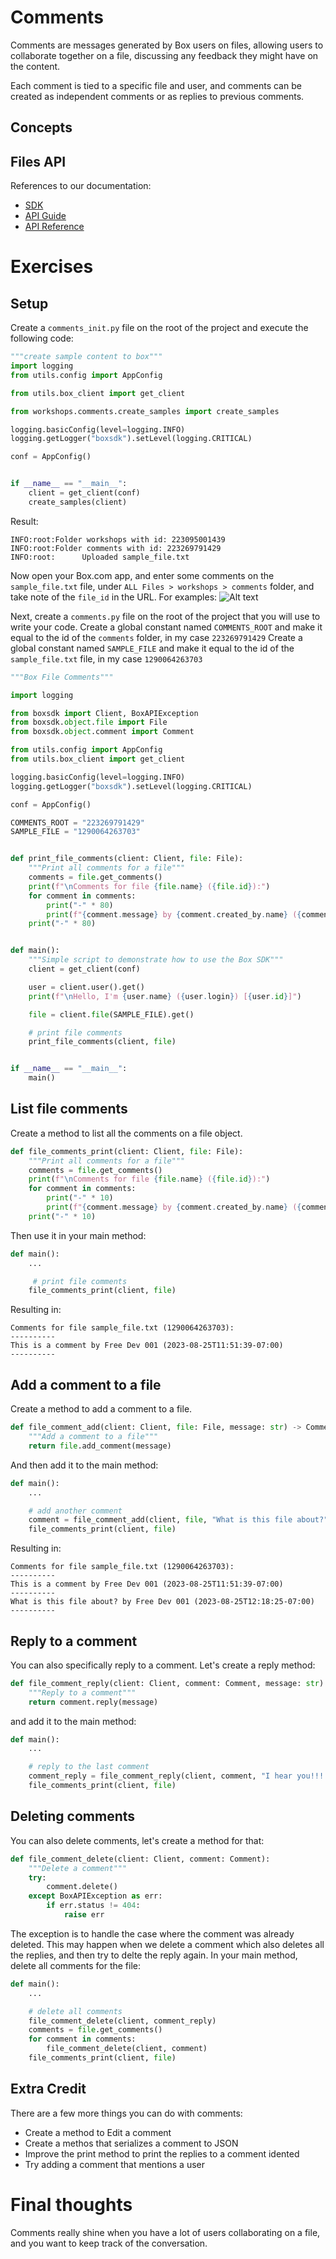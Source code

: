 # Comments
Comments are messages generated by Box users on files, allowing users to collaborate together on a file, discussing any feedback they might have on the content.

Each comment is tied to a specific file and user, and comments can be created as independent comments or as replies to previous comments.


## Concepts

## Files API
References to our documentation:
* [SDK](https://github.com/box/box-python-sdk/blob/main/docs/usage/comments.md)
* [API Guide](https://developer.box.com/guides/comments/create-comment/)
* [API Reference](https://developer.box.com/reference/resources/comment/)


# Exercises
## Setup
Create a `comments_init.py` file on the root of the project and execute the following code:
```python
"""create sample content to box"""
import logging
from utils.config import AppConfig

from utils.box_client import get_client

from workshops.comments.create_samples import create_samples

logging.basicConfig(level=logging.INFO)
logging.getLogger("boxsdk").setLevel(logging.CRITICAL)

conf = AppConfig()


if __name__ == "__main__":
    client = get_client(conf)
    create_samples(client)

```
Result:
```
INFO:root:Folder workshops with id: 223095001439
INFO:root:Folder comments with id: 223269791429
INFO:root:      Uploaded sample_file.txt
```
Now open your Box.com app, and enter some comments on the `sample_file.txt` file, under `ALL Files > workshops > comments` folder, and take note of the `file_id` in the URL.
For examples:
![Alt text](/images/comments_file.png)

Next, create a `comments.py` file on the root of the project that you will use to write your code.
Create a global constant named `COMMENTS_ROOT` and make it equal to the id of the `comments` folder, in my case `223269791429`
Create a global constant named `SAMPLE_FILE` and make it equal to the id of the `sample_file.txt` file, in my case `1290064263703`

```python
"""Box File Comments"""

import logging

from boxsdk import Client, BoxAPIException
from boxsdk.object.file import File
from boxsdk.object.comment import Comment

from utils.config import AppConfig
from utils.box_client import get_client

logging.basicConfig(level=logging.INFO)
logging.getLogger("boxsdk").setLevel(logging.CRITICAL)

conf = AppConfig()

COMMENTS_ROOT = "223269791429"
SAMPLE_FILE = "1290064263703"


def print_file_comments(client: Client, file: File):
    """Print all comments for a file"""
    comments = file.get_comments()
    print(f"\nComments for file {file.name} ({file.id}):")
    for comment in comments:
        print("-" * 80)
        print(f"{comment.message} by {comment.created_by.name} ({comment.created_at})")
    print("-" * 80)


def main():
    """Simple script to demonstrate how to use the Box SDK"""
    client = get_client(conf)

    user = client.user().get()
    print(f"\nHello, I'm {user.name} ({user.login}) [{user.id}]")

    file = client.file(SAMPLE_FILE).get()

    # print file comments
    print_file_comments(client, file)


if __name__ == "__main__":
    main()
```


## List file comments
Create a method to list all the comments on a file object.
```python
def file_comments_print(client: Client, file: File):
    """Print all comments for a file"""
    comments = file.get_comments()
    print(f"\nComments for file {file.name} ({file.id}):")
    for comment in comments:
        print("-" * 10)
        print(f"{comment.message} by {comment.created_by.name} ({comment.created_at})")
    print("-" * 10)
```
Then use it in your main method:
```python
def main():
    ...

     # print file comments
    file_comments_print(client, file)
```
Resulting in:
```
Comments for file sample_file.txt (1290064263703):
----------
This is a comment by Free Dev 001 (2023-08-25T11:51:39-07:00)
----------
```
## Add a comment to a file
Create a method to add a comment to a file.
```python
def file_comment_add(client: Client, file: File, message: str) -> Comment:
    """Add a comment to a file"""
    return file.add_comment(message)
```
And then add it to the main method:
```python
def main():
    ...

    # add another comment
    comment = file_comment_add(client, file, "What is this file about?")
    file_comments_print(client, file)
```
Resulting in:
```
Comments for file sample_file.txt (1290064263703):
----------
This is a comment by Free Dev 001 (2023-08-25T11:51:39-07:00)
----------
What is this file about? by Free Dev 001 (2023-08-25T12:18:25-07:00)
----------
```
## Reply to a comment
You can also specifically reply to a comment. Let's create a reply method:
```python
def file_comment_reply(client: Client, comment: Comment, message: str) -> Comment:
    """Reply to a comment"""
    return comment.reply(message)
```
and add it to the main method:
```python
def main():
    ...

    # reply to the last comment
    comment_reply = file_comment_reply(client, comment, "I hear you!!! This is a sample file")
    file_comments_print(client, file)
```

## Deleting comments
You can also delete comments, let's create a method for that:
```python
def file_comment_delete(client: Client, comment: Comment):
    """Delete a comment"""
    try:
        comment.delete()
    except BoxAPIException as err:
        if err.status != 404:
            raise err
```
The exception is to handle the case where the comment was already deleted.
This may happen when we delete a comment which also deletes all the replies, and then try to delte the reply again.
In your main method, delete all comments for the file:
```python
def main():
    ...

    # delete all comments
    file_comment_delete(client, comment_reply)
    comments = file.get_comments()
    for comment in comments:
        file_comment_delete(client, comment)
    file_comments_print(client, file)
```

## Extra Credit
There are a few more things you can do with comments:
* Create a method to Edit a comment
* Create a methos that serializes a comment to JSON
* Improve the print method to print the replies to a comment idented
* Try adding a comment that mentions a user


# Final thoughts
Comments really shine when you have a lot of users collaborating on a file, and you want to keep track of the conversation.

